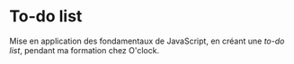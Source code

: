# To-do list

Mise en application des fondamentaux de JavaScript, en créant une _to-do list_, pendant ma formation chez O'clock.
